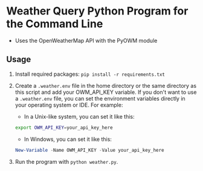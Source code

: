 # Weather Query Python Program for the Command Line

- Uses the OpenWeatherMap API with the PyOWM module

## Usage

1. Install required packages: `pip install -r requirements.txt`

2. Create a `.weather.env` file in the home directory or the same directory
as this script and add your OWM_API_KEY variable.
If you don't want to use a `.weather.env` file, you can set the environment
variables directly in your operating system or IDE.
For example:

    - In a Unix-like system, you can set it like this:

    ```bash
    export OWM_API_KEY=your_api_key_here
    ```

    - In Windows, you can set it like this:

    ```powershell
    New-Variable -Name OWM_API_KEY -Value your_api_key_here
    ```

3. Run the program with `python weather.py`.

